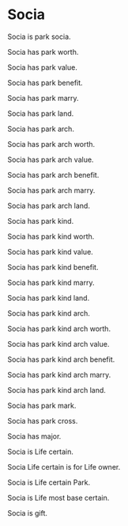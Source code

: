 # Socia

Socia is park socia.

Socia has park worth.

Socia has park value.

Socia has park benefit.

Socia has park marry.

Socia has park land.

Socia has park arch.

Socia has park arch worth.

Socia has park arch value.

Socia has park arch benefit.

Socia has park arch marry.

Socia has park arch land.

Socia has park kind.

Socia has park kind worth.

Socia has park kind value.

Socia has park kind benefit.

Socia has park kind marry.

Socia has park kind land.

Socia has park kind arch.

Socia has park kind arch worth.

Socia has park kind arch value.

Socia has park kind arch benefit.

Socia has park kind arch marry.

Socia has park kind arch land.

Socia has park mark.

Socia has park cross.

Socia has major.

Socia is Life certain.

Socia Life certain is for Life owner.

Socia is Life certain Park.

Socia is Life most base certain.

Socia is gift.